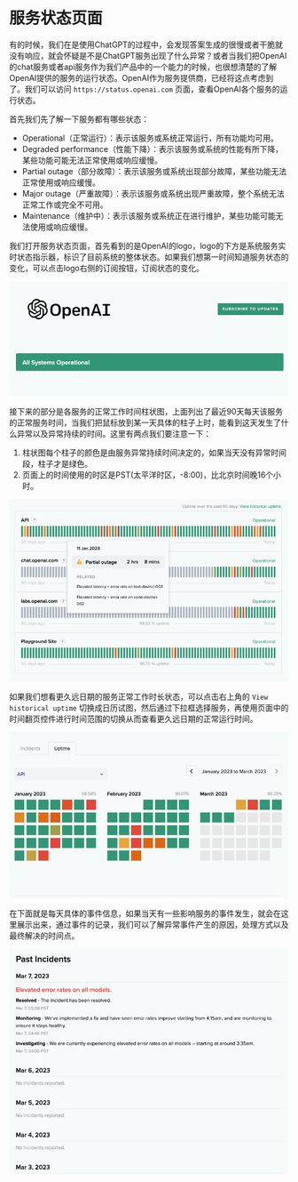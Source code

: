 # 服务状态页面

有的时候，我们在是使用ChatGPT的过程中，会发现答案生成的很慢或者干脆就没有响应，就会怀疑是不是ChatGPT服务出现了什么异常？或者当我们把OpenAI的chat服务或者api服务作为我们产品中的一个能力的时候，也很想清楚的了解OpenAI提供的服务的运行状态。OpenAI作为服务提供商，已经将这点考虑到了。我们可以访问 `https://status.openai.com` 页面，查看OpenAI各个服务的运行状态。

首先我们先了解一下服务都有哪些状态：
* Operational（正常运行）：表示该服务或系统正常运行，所有功能均可用。
* Degraded performance（性能下降）：表示该服务或系统的性能有所下降，某些功能可能无法正常使用或响应缓慢。
* Partial outage（部分故障）：表示该服务或系统出现部分故障，某些功能无法正常使用或响应缓慢。
* Major outage（严重故障）：表示该服务或系统出现严重故障，整个系统无法正常工作或完全不可用。
* Maintenance（维护中）：表示该服务或系统正在进行维护，某些功能可能无法使用或响应缓慢。

我们打开服务状态页面，首先看到的是OpenAI的logo，logo的下方是系统服务实时状态指示器，标识了目前系统的整体状态。如果我们想第一时间知道服务状态的变化，可以点击logo右侧的订阅按钮，订阅状态的变化。

![intro](/images/webpage/status_head.png)

接下来的部分是各服务的正常工作时间柱状图，上面列出了最近90天每天该服务的正常服务时间，当我们把鼠标放到某一天具体的柱子上时，能看到这天发生了什么异常以及异常持续的时间。这里有两点我们要注意一下：
  1. 柱状图每个柱子的颜色是由服务异常持续时间决定的，如果当天没有异常时间段，柱子才是绿色。
  2. 页面上的时间使用的时区是PST(太平洋时区，-8:00)，比北京时间晚16个小时。
   
![intro](/images/webpage/status_server.png)

如果我们想看更久远日期的服务正常工作时长状态，可以点击右上角的 `View historical uptime` 切换成日历试图，然后通过下拉框选择服务，再使用页面中的时间翻页控件进行时间范围的切换从而查看更久远日期的正常运行时间。

![intro](/images/webpage/status_historic.png)


在下面就是每天具体的事件信息，如果当天有一些影响服务的事件发生，就会在这里展示出来，通过事件的记录，我们可以了解异常事件产生的原因，处理方式以及最终解决的时间点。

![intro](/images/webpage/status_incident.png)


